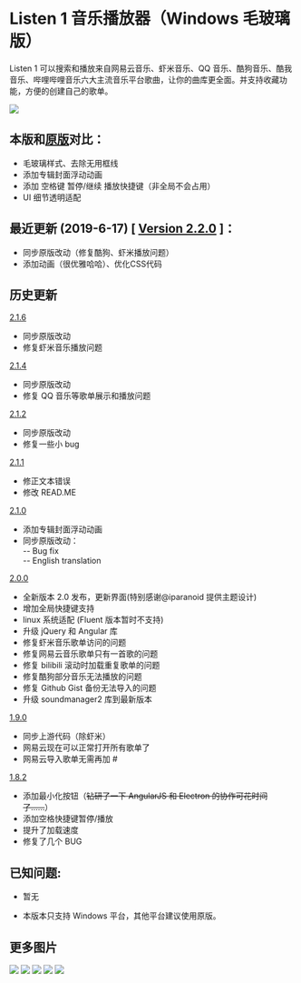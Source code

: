 # Listen 1 音乐播放器（Windows 毛玻璃版）

Listen 1 可以搜索和播放来自网易云音乐、虾米音乐、QQ 音乐、酷狗音乐、酷我音乐、哔哩哔哩音乐六大主流音乐平台歌曲，让你的曲库更全面。并支持收藏功能，方便的创建自己的歌单。

<img src="https://i.imgur.com/sVxqJjv.png">
  
本版和[原版](https://github.com/listen1/listen1_desktop/releases/tag/v2.0.0)对比：
---- 
- 毛玻璃样式、去除无用框线
- 添加专辑封面浮动动画
- 添加 空格键 暂停/继续 播放快捷键（非全局不会占用）
- UI 细节透明适配
  
最近更新 (2019-6-17) [ [Version 2.2.0](https://github.com/oyrx/listen1_desktop_fluent/releases/tag/2.2.0) ]：
----
- 同步原版改动（修复酷狗、虾米播放问题）
- 添加动画（很优雅哈哈）、优化CSS代码

## 历史更新

[2.1.6](https://github.com/oyrx/listen1_desktop_fluent/releases/tag/2.1.6)

- 同步原版改动
- 修复虾米音乐播放问题

[2.1.4](https://github.com/oyrx/listen1_desktop_fluent/releases/tag/2.1.4)

- 同步原版改动
- 修复 QQ 音乐等歌单展示和播放问题

[2.1.2](https://github.com/oyrx/listen1_desktop_fluent/releases/tag/2.1.2)

- 同步原版改动
- 修复一些小 bug

[2.1.1](https://github.com/oyrx/listen1_desktop_fluent/releases/tag/2.1.1)

- 修正文本错误
- 修改 READ.ME

[2.1.0](https://github.com/oyrx/listen1_desktop_fluent/releases/tag/2.1.2)

- 添加专辑封面浮动动画
- 同步原版改动：  
  -- Bug fix  
  -- English translation

[2.0.0](https://github.com/oyrx/listen1_desktop_fluent/releases/tag/2.0.0)

- 全新版本 2.0 发布，更新界面(特别感谢@iparanoid 提供主题设计)
- 增加全局快捷键支持
- linux 系统适配 (Fluent 版本暂时不支持)
- 升级 jQuery 和 Angular 库
- 修复虾米音乐歌单访问的问题
- 修复网易云音乐歌单只有一首歌的问题
- 修复 bilibili 滚动时加载重复歌单的问题
- 修复酷狗部分音乐无法播放的问题
- 修复 Github Gist 备份无法导入的问题
- 升级 soundmanager2 库到最新版本

[1.9.0](https://github.com/oyrx/listen1_desktop_fluent/releases/tag/1.9.0)

- 同步上游代码（除虾米）
- 网易云现在可以正常打开所有歌单了
- 网易云导入歌单无需再加 #

[1.8.2](https://github.com/oyrx/listen1_desktop_fluent/releases/tag/1.8.2)

- 添加最小化按钮（<del>钻研了一下 AngularJS 和 Electron 的协作可花时间了……</del>）
- 添加空格快捷键暂停/播放
- 提升了加载速度
- 修复了几个 BUG

## 已知问题:

- 暂无

* 本版本只支持 Windows 平台，其他平台建议使用原版。

## 更多图片

<img src="https://i.imgur.com/kwElmWb.png">
<img src="https://i.imgur.com/GLPK8LG.png">
<img src="https://i.imgur.com/pv9AvHs.png">
<img src="https://i.imgur.com/QnA0iUo.png">
<img src="https://i.imgur.com/CMpli2b.png">
